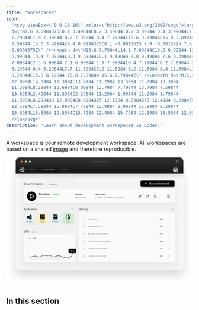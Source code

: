 ```yaml
---
title: "Workspaces"
icon:
  "<svg viewBox=\"0 0 16 16\" xmlns=\"http://www.w3.org/2000/svg\">\n<path
  d=\"M7.6 0.0984375L0.4 3.49844C0.2 3.59844 0.2 3.89844 0.4 3.99844L7.7
  7.29844C7.9 7.39844 8.2 7.39844 8.4 7.29844L15.6 3.99844C15.8 3.89844 15.8
  3.59844 15.6 3.49844L8.4 0.0984375C8.1 -0.0015625 7.9 -0.0015625 7.6
  0.0984375Z\" />\n<path d=\"M15.6 7.79844L14.1 7.09844C13.9 6.99844 13.6
  6.99844 13.4 7.09844L8.3 9.39844C8.1 9.49844 7.8 9.49844 7.6 9.39844L2.6
  7.09844C2.3 6.99844 2.1 6.99844 1.9 7.09844L0.4 7.79844C0.2 7.89844 0.2
  8.19844 0.4 8.29844L7.7 11.5984C7.9 11.6984 8.2 11.6984 8.4 11.5984L15.7
  8.29844C15.8 8.19844 15.8 7.89844 15.6 7.79844Z\" />\n<path d=\"M15.5984
  12.0984L14.0984 11.3984C13.8984 11.2984 13.5984 11.2984 13.3984
  11.3984L8.29844 13.6984C8.09844 13.7984 7.79844 13.7984 7.59844
  13.6984L2.49844 11.3984C2.29844 11.2984 1.99844 11.2984 1.79844
  11.3984L0.298438 12.0984C0.0984375 12.1984 0.0984375 12.4984 0.298438
  12.5984L7.59844 15.8984C7.79844 15.9984 8.09844 15.9984 8.29844
  15.8984L15.5984 12.5984C15.7984 12.4984 15.7984 12.1984 15.5984 12.0984Z\"
  />\n</svg>"
description: "Learn about development workspaces in Coder."
---
```


A workspace is your remote development workspace. All workspaces are based on a
shared [image](../images/index.md) and therefore reproducible.

![Workspaces](../assets/workspaces.svg)

## In this section

<children></children>

